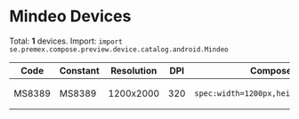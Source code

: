 # Mindeo Devices

Total: **1** devices. Import: `import se.premex.compose.preview.device.catalog.android.Mindeo`

| Code | Constant | Resolution | DPI | Compose Spec | Preview Usage |
|------|----------|------------|-----|-------------|---------------|
| MS8389 | MS8389 | 1200x2000 | 320 | `spec:width=1200px,height=2000px,dpi=320` | `@Preview(device = Mindeo.MS8389)` |

<!-- Generated automatically. Do not edit manually. -->
